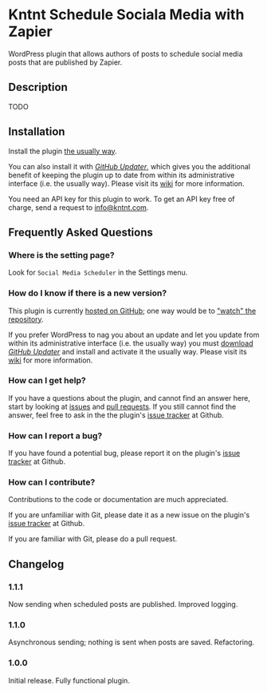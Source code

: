 # Kntnt Schedule Sociala Media with Zapier

WordPress plugin that allows authors of posts to schedule social media posts that are published by Zapier. 

## Description

TODO

## Installation

Install the plugin [the usually way](https://codex.wordpress.org/Managing_Plugins#Installing_Plugins).

You can also install it with [*GitHub Updater*](https://github.com/afragen/github-updater/archive/develop.zip), which gives you the additional benefit of keeping the plugin up to date from within its administrative interface (i.e. the usually way). Please visit its [wiki](https://github.com/afragen/github-updater/wiki) for more information.

You need an API key for this plugin to work. To get an API key free of charge, send a request to info@kntnt.com.

## Frequently Asked Questions

### Where is the setting page?

Look for `Social Media Scheduler` in the Settings menu.

### How do I know if there is a new version?

This plugin is currently [hosted on GitHub](https://github.com/kntnt/kntnt-schedule-sociala-media-zapier); one way would be to ["watch" the repository](https://help.github.com/articles/watching-and-unwatching-repositories/).

If you prefer WordPress to nag you about an update and let you update from within its administrative interface (i.e. the usually way) you must [download *GitHub Updater*](https://github.com/afragen/github-updater/archive/develop.zip) and install and activate it the usually way. Please visit its [wiki](https://github.com/afragen/github-updater/wiki) for more information. 

### How can I get help?

If you have a questions about the plugin, and cannot find an answer here, start by looking at [issues](https://github.com/kntnt/kntnt-schedule-sociala-media-zapier/issues) and [pull requests](https://github.com/kntnt/kntnt-schedule-sociala-media-zapier/pulls). If you still cannot find the answer, feel free to ask in the the plugin's [issue tracker](https://github.com/kntnt/kntnt-schedule-sociala-media-zapier/issues) at Github.

### How can I report a bug?

If you have found a potential bug, please report it on the plugin's [issue tracker](https://github.com/kntnt/kntnt-schedule-sociala-media-zapier/issues) at Github.

### How can I contribute?

Contributions to the code or documentation are much appreciated.

If you are unfamiliar with Git, please date it as a new issue on the plugin's [issue tracker](https://github.com/kntnt/kntnt-schedule-sociala-media-zapier/issues) at Github.

If you are familiar with Git, please do a pull request.

## Changelog

### 1.1.1

Now sending when scheduled posts are published. Improved logging. 

### 1.1.0

Asynchronous sending; nothing is sent when posts are saved. Refactoring.

### 1.0.0

Initial release. Fully functional plugin.

